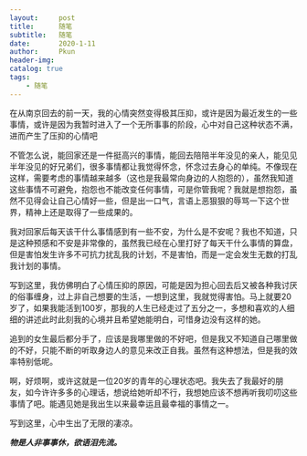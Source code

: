 ```yaml
---
layout:     post
title:      随笔
subtitle:   随笔
date:       2020-1-11
author:     Pkun
header-img: 
catalog: true
tags:
    - 随笔
---
```


在从南京回去的前一天，我的心情突然变得极其压抑，或许是因为最近发生的一些事情，或许是因为我暂时进入了一个无所事事的阶段，心中对自己这种状态不满，进而产生了压抑的心情吧

不管怎么说，能回家还是一件挺高兴的事情，能回去陪陪半年没见的亲人，能见见半年没见的好兄弟们，很多事情都让我觉得怀念，怀念过去身心的单纯。不像现在这样，需要考虑的事情越来越多（这也是我最常向身边的人抱怨的），虽然我知道这些事情不可避免，抱怨也不能改变任何事情，可是你管我呢？我就是想抱怨，虽然不见得会让自己心情好一些，但是出一口气，言语上恶狠狠的辱骂一下这个世界，精神上还是取得了一些成果的。

我对回家后每天该干什么事情感到有一些不安，为什么是不安呢？我也不知道，只是这种预感和不安是非常像的，虽然我已经在心里打好了每天干什么事情的算盘，但是害怕发生许多不可抗力扰乱我的计划，不是害怕，而是一定会发生无数的打乱我计划的事情。

写到这里，我仿佛明白了心情压抑的原因，可能是因为担心回去后又被各种我讨厌的俗事缠身，过上非自己想要的生活，一想到这里，我就觉得害怕。马上就要20岁了，如果我能活到100岁，那我的人生已经走过了五分之一，多想和喜欢的人细细的讲述此时此刻我的心境并且希望她能明白，可惜身边没有这样的她。

追到的女生最后都分手了，应该是我哪里做的不好吧，但是我又不知道自己哪里做的不好，只能不断的听取身边人的意见来改正自我。虽然有这种想法，但是我的效率特别低呢。

啊，好烦啊，或许这就是一位20岁的青年的心理状态吧。我失去了我最好的朋友，如今许许多多的心理话，想说给她听却不行，我想她应该不想再听我叨叨这些事情了吧。能遇见她是我出生以来最幸运且最幸福的事情之一。

写到这里，心中生出了无限的凄凉。

***物是人非事事休，欲语泪先流。***